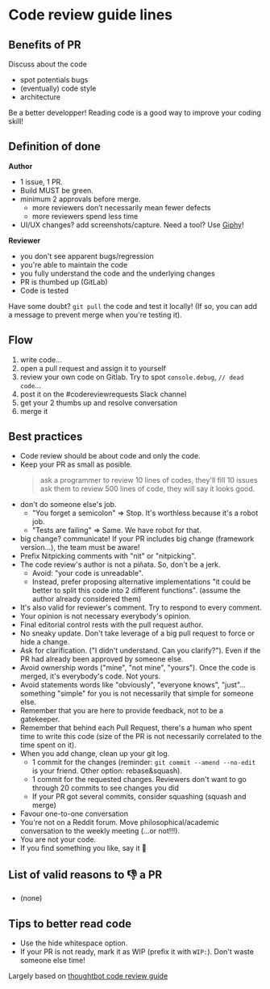 # Code review guide lines

## Benefits of PR

Discuss about the code
* spot potentials bugs
* (eventually) code style
* architecture

Be a better developper! Reading code is a good way to improve your coding skill!

## Definition of done

**Author**
* 1 issue, 1 PR.
* Build MUST be green.
* minimum 2 approvals before merge.
  * more reviewers don’t necessarily mean fewer defects
  * more reviewers spend less time
* UI/UX changes? add screenshots/capture. Need a tool? Use [Giphy](https://itunes.apple.com/us/app/giphy-capture-the-gif-maker/id668208984)!

**Reviewer**
* you don't see apparent bugs/regression
* you're able to maintain the code
* you fully understand the code and the underlying changes
* PR is thumbed up (GitLab)
* Code is tested

Have some doubt? `git pull` the code and test it locally!
(If so, you can add a message to prevent merge when you're testing it).

## Flow

1. write code...
2. open a pull request and assign it to yourself
3. review your own code on Gitlab. Try to spot `console.debug`, `// dead code`...
4. post it on the #codereviewrequests Slack channel
5. get your 2 thumbs up and resolve conversation
6. merge it


## Best practices

* Code review should be about code and only the code.
* Keep your PR as small as posible.
  > ask a programmer to review 10 lines of codes, they'll fill 10 issues
  > ask them to review 500 lines of code, they will say it looks good.
* don't do someone else's job. 
  * "You forget a semicolon" => Stop. It's worthless because it's a robot job. 
  * "Tests are failing" => Same. We have robot for that.
* big change? communicate! If your PR includes big change (framework version...), the team must be aware!
* Prefix Nitpicking comments with "nit" or "nitpicking".
* The code review's author is not a piñata. So, don't be a jerk.
  * Avoid: "your code is unreadable".
  * Instead, prefer proposing alternative implementations "it could be better to split this code into 2 different functions". (assume the author already considered them)
* It's also valid for reviewer's comment. Try to respond to every comment.
* Your opinion is not necessary everybody's opinion.
* Final editorial control rests with the pull request author.
* No sneaky update. Don't take leverage of a big pull request to force or hide a change.
* Ask for clarification. ("I didn't understand. Can you clarify?"). Even if the PR had already been approved by someone else.
* Avoid ownership words ("mine", "not mine", "yours"). Once the code is merged, it's everybody's code. Not yours.
* Avoid statements words like "obviously", "everyone knows", "just"... something "simple" for you is not necessarily that simple for someone else.
* Remember that you are here to provide feedback, not to be a gatekeeper.
* Remember that behind each Pull Request, there's a human who spent time to write this code (size of the PR is not necessarily correlated to the time spent on it).
* When you add change, clean up your git log.
  * 1 commit for the changes (reminder: `git commit --amend --no-edit` is your friend. Other option: rebase&squash).
  * 1 commit for the requested changes. Reviewers don't want to go through 20 commits to see changes you did
  * If your PR got several commits, consider squashing (squash and merge)
* Favour one-to-one conversation
* You're not on a Reddit forum. Move philosophical/academic conversation to the weekly meeting (...or not!!!).
* You are not your code.
* If you find something you like, say it 👏


## List of valid reasons to 👎 a PR

* (none)

## Tips to better read code

* Use the hide whitespace option.
* If your PR is not ready, mark it as WIP (prefix it with `WIP:`). Don't waste someone else time!


Largely based on [thoughtbot code review guide](https://github.com/thoughtbot/guides/tree/master/code-review)